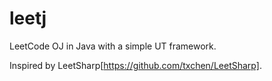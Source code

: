 leetj
=====

LeetCode OJ in Java with a simple UT framework.

Inspired by LeetSharp[https://github.com/txchen/LeetSharp].